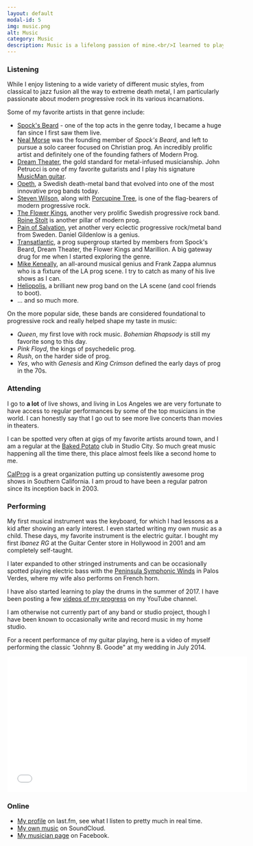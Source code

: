 ```yaml
---
layout: default
modal-id: 5
img: music.png
alt: Music
category: Music
description: Music is a lifelong passion of mine.<br/>I learned to play keyboards as a kid, then later taught myself guitar and bass.
---
```


### Listening
While I enjoy listening to a wide variety of different music styles, from classical to jazz fusion all the way to extreme death metal, I am particularly passionate about modern progressive rock in its various incarnations.

Some of my favorite artists in that genre include:

* [Spock's Beard](http://www.spocksbeard.com/) - one of the top acts in the genre today, I became a huge fan since I first saw them live.
* [Neal Morse](http://www.nealmorse.com/) was the founding member of *Spock's Beard*, and left to pursue a solo career focused on Christian prog. An incredibly prolific artist and definitely one of the founding fathers of Modern Prog.
* [Dream Theater](http://www.dreamtheater.net), the gold standard for metal-infused musicianship. John Petrucci is one of my favorite guitarists and I play his signature [MusicMan guitar](http://www.music-man.com/instruments/guitars/john-petrucci.html).
* [Opeth](http://www.opeth.com), a Swedish death-metal band that evolved into one of the most innovative prog bands today.
* [Steven Wilson](http://www.stevenwilson.com), along with [Porcupine Tree](http://www.porcupinetree.com/), is one of the flag-bearers of modern progressive rock.
* [The Flower Kings](http://www.flowerkings.se), another very prolific Swedish progressive rock band. [Roine Stolt](http://en.wikipedia.org/wiki/Roine_Stolt) is another pillar of modern prog.
* [Pain of Salvation](http://www.painofsalvation.com), yet another very eclectic progressive rock/metal band from Sweden. Daniel Gildenlow is a genius.
* [Transatlantic](http://www.transatlanticweb.com), a prog supergroup started by members from Spock's Beard, Dream Theater, the Flower Kings and Marillion. A big gateway drug for me when I started exploring the genre.
* [Mike Keneally](http://www.keneally.com/), an all-around musical genius and Frank Zappa alumnus who is a fixture of the LA prog scene. I try to catch as many of his live shows as I can.
* [Heliopolis](https://www.facebook.com/HeliopolisLAProg), a brilliant new prog band on the LA scene (and cool friends to boot).
* ... and so much more.

On the more popular side, these bands are considered foundational to progressive rock and really helped shape my taste in music:

* *Queen*, my first love with rock music. *Bohemian Rhapsody* is still my favorite song to this day.
* *Pink Floyd*, the kings of psychedelic prog.
* *Rush*, on the harder side of prog.
* *Yes*, who with *Genesis* and *King Crimson* defined the early days of prog in the 70s.


### Attending
I go to **a lot** of live shows, and living in Los Angeles we are very fortunate to have access to regular performances by some of the top musicians in the world. I can honestly say that I go out to see more live concerts than movies in theaters.

I can be spotted very often at gigs of my favorite artists around town, and I am a regular at the [Baked Potato](http://www.thebakedpotato.com/) club in Studio City. So much great music happening all the time there, this place almost feels like a second home to me.

[CalProg](http://www.calprog.com/) is a great organization putting up consistently awesome prog shows in Southern California. I am proud to have been a regular patron since its inception back in 2003.

### Performing
My first musical instrument was the keyboard, for which I had lessons as a kid after showing an early interest. I even started writing my own music as a child.
These days, my favorite instrument is the electric guitar. I bought my first *Ibanez RG* at the Guitar Center store in Hollywood in 2001 and am completely self-taught. 

I later expanded to other stringed instruments and can be occasionally spotted playing electric bass with the [Peninsula Symphonic Winds](https://www.facebook.com/peninsulawinds) in Palos Verdes, where my wife also performs on French horn.

I have also started learning to play the drums in the summer of 2017. I have been posting a few [videos of my progress](https://www.youtube.com/watch?v=wNol9N3PeBA&list=PLiVitMbI4-yAncHiApWppgRNkgveXne3b) on my YouTube channel.

I am otherwise not currently part of any band or studio project, though I have been known to occasionally write and record music in my home studio.

For a recent performance of my guitar playing, here is a video of myself performing the classic "Johnny B. Goode" at my wedding in July 2014.

<div class="video-container">
  <iframe width="560" height="315" src="//www.youtube.com/embed/SZGYcIKJ55k" frameborder="0" allowfullscreen></iframe>
</div>

### Online

* [My profile](http://www.last.fm/user/megascargot) on last.fm, see what I listen to pretty much in real time.
* [My own music](https://soundcloud.com/stephanepeter) on SoundCloud.
* [My musician page](http://facebook.com/StephanePeterMusic) on Facebook.
